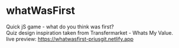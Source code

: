 # whatWasFirst
Quick jS game - what do you think was first?  
Quiz design inspiration taken from Transfermarket - Whats My Value.  
live preview: https://whatwasfirst-priusgit.netlify.app
